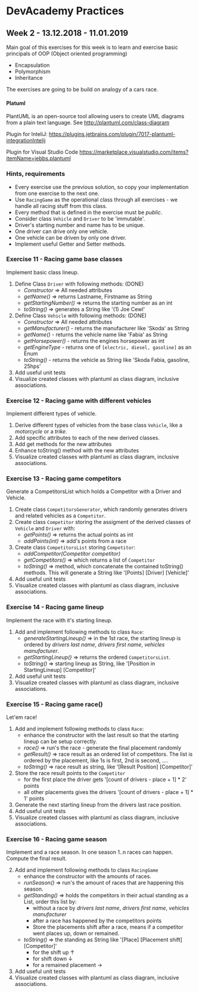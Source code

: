 # DevAcademy Practices

## Week 2 - 13.12.2018 - 11.01.2019

Main goal of this exercises for this week is to learn and exercise basic principals of OOP (Object oriented programming)

* Encapsulation
* Polymorphism
* Inheritance

The exercises are going to be build on analogy of a cars race.

#### Platuml

PlantUML is an open-source tool allowing users to create UML diagrams from a plain text language. See http://plantuml.com/class-diagram

Plugin for InteliJ:
https://plugins.jetbrains.com/plugin/7017-plantuml-integrationIntelij

Plugin for Visual Studio Code
https://marketplace.visualstudio.com/items?itemName=jebbs.plantuml

### Hints, requirements
 
 * Every exercise use the previous solution, so copy your implementation from one exercise to the next one.
 * Use `RacingGame` as the operational class through all exercises - we handle all racing stuff from this class.
 * Every method that is defined in the exercise must be _public_.
 * Consider class `Vehicle` and `Driver` to be 'immutable'.
 * Driver's starting number and name has to be unique.
 * One driver can drive only one vehicle.
 * One vehicle can be driven by only one driver.
 * Implement useful Getter and Setter methods.

### Exercise 11 - Racing game base classes

Implement basic class lineup.

 1. Define Class `Driver` with following methods: (DONE)
    * _Constructor_ => All needed attributes 
    * _getName()_ => returns Lastname, Firstname as String
    * _getStartingNumber()_ => returns the starting number as an int
    * _toString()_ => generates a String like '(1) Joe Cewl' 
 2. Define Class `Vehicle` with following  methods: (DONE)
    * _Constructor_ => All needed attributes
    * _getManufacturer()_ - returns the manufacturer like 'Skoda' as String
    * _getName()_ - returns the vehicle name like 'Fabia' as String
    * _getHorsepower()_ - returns the engines horsepower as int
    * _getEngineType_ - returns one of `[electric, diesel, gasoline]` as an Enum
    * _toString()_ - returns the vehicle as String like 'Skoda Fabia, gasoline, 25hps'
 3. Add useful unit tests
 4. Visualize created classes with plantuml as class diagram, inclusive associations.
 
### Exercise 12 - Racing game with different vehicles

Implement different types of vehicle.
 
 1. Derive different types of vehicles from the base class `Vehicle`, like a _motorcycle_ or a _trike_.
 2. Add specific attributes to each of the new derived classes.
 4. Add get methods for the new attributes
 5. Enhance toString() method with the new attributes 
 3. Visualize created classes with plantuml as class diagram, inclusive associations.
 
### Exercise 13 - Racing game competitors
 
 Generate a CompetitorsList which holds a Competitor with a Driver and Vehicle.
  
  1. Create class `CompetitorsGenerator`, which randomly generates drivers and related vehicles as a `Competitor`.
  2. Create class `Competitor` storing the assigment of the derived classes of `Vehicle` and `Driver` with:
     * _getPoints()_ => returns the actual points as int
     * _addPoints(int)_ => add's points from a race
  3. Create class `CompetitorsList` storing `Competitor`:
     * _addCompetitor(Competitor competitor)_
     * _getCompetitors()_ => which returns a list of `Competitor`
     * _toString()_ => method, which concatenate the contained toString() methods. This will generate a String like '[Points] [Driver] [Vehicle]'
  4. Add useful unit tests
  5. Visualize created classes with plantuml as class diagram, inclusive associations.
  
### Exercise 14 - Racing game lineup
  
  Implement the race with it's starting lineup.
   
  1. Add and implement following methods to class `Race`:
      * _generateStartingLineup()_ => in the 1st race, the starting lineup is ordered by _drivers last name_, _drivers first name_, _vehicles manufacturer_.
      * _getStartingLineup()_ => returns the ordered `CompetitorsList`.
      * _toString()_ => starting lineup as String, like '[Position in StartingLineup] [Competitor]'
  2. Add useful unit tests
  3. Visualize created classes with plantuml as class diagram, inclusive associations.
  
### Exercise 15 - Racing game race()
  
  Let'em race!
   
  1. Add and implement following methods to class `Race`:
      * enhance the constructor with the last result so that the starting lineup can be setup correctly.
      * _race()_ => run's the race - generate the final placement randomly
      * _getResult()_ => race result as an ordered list of competitors. The list is ordered by the placement, like 1s is first, 2nd is second, ....
      * _toString()_ => race result as string, like '[Result Position] [Competitor]'
  2. Store the race result points to the `Competitor`
      * for the first place the driver gets '[count of drivers - place + 1] * 2' points
      * all other placements gives the drivers '[count of drivers - place + 1] * 1' points
  3. Generate the next starting lineup from the drivers last race position.
  4. Add useful unit tests
  3. Visualize created classes with plantuml as class diagram, inclusive associations.
  
### Exercise 16 - Racing game season
  
  Implement and a race season. In one season 1..n races can happen. Compute the final result.
  
  2. Add and implement following methods to class `RacingGame`
      * enhance the constructor with the amounts of races.
      * _runSeason()_ => run's the amount of races that are happening this season.
      * _getStanding()_ => holds the competitors in their actual standing as a List, order this list by:
        * without a race by _drivers last name_, _drivers first name_, _vehicles manufacturer_
        * after a race has happened by the competitors points
        * Store the placements shift after a race, means if a competitor went places up, down or remained.
      * _toString()_ => the standing as String like '[Place] [Placement shift] [Competitor]'
        * for the shift up &#8593;
        * for shift down &#8595;
        * for a remained placement &#8594;
  3. Add useful unit tests
  4. Visualize created classes with plantuml as class diagram, inclusive associations.
